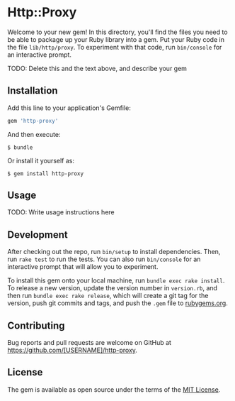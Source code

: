 # Http::Proxy

Welcome to your new gem! In this directory, you'll find the files you need to be able to package up your Ruby library into a gem. Put your Ruby code in the file `lib/http/proxy`. To experiment with that code, run `bin/console` for an interactive prompt.

TODO: Delete this and the text above, and describe your gem

## Installation

Add this line to your application's Gemfile:

```ruby
gem 'http-proxy'
```

And then execute:

    $ bundle

Or install it yourself as:

    $ gem install http-proxy

## Usage

TODO: Write usage instructions here

## Development

After checking out the repo, run `bin/setup` to install dependencies. Then, run `rake test` to run the tests. You can also run `bin/console` for an interactive prompt that will allow you to experiment.

To install this gem onto your local machine, run `bundle exec rake install`. To release a new version, update the version number in `version.rb`, and then run `bundle exec rake release`, which will create a git tag for the version, push git commits and tags, and push the `.gem` file to [rubygems.org](https://rubygems.org).

## Contributing

Bug reports and pull requests are welcome on GitHub at https://github.com/[USERNAME]/http-proxy.

## License

The gem is available as open source under the terms of the [MIT License](https://opensource.org/licenses/MIT).

